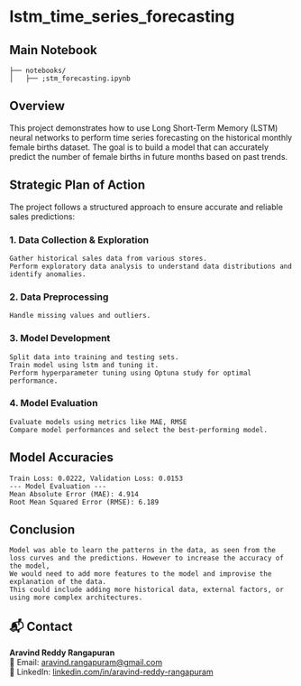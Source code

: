 # lstm_time_series_forecasting

## Main Notebook

```
├── notebooks/                
│   ├── ;stm_forecasting.ipynb
```

## Overview
This project demonstrates how to use Long Short-Term Memory (LSTM) neural networks to perform time series forecasting on the historical monthly female births dataset. The goal is to build a model that can accurately predict the number of female births in future months based on past trends.


## Strategic Plan of Action

The project follows a structured approach to ensure accurate and reliable sales predictions:
### 1. Data Collection & Exploration
    Gather historical sales data from various stores.
    Perform exploratory data analysis to understand data distributions and identify anomalies.
    
### 2. Data Preprocessing
    Handle missing values and outliers.
    
### 3. Model Development
    Split data into training and testing sets.
    Train model using lstm and tuning it.
    Perform hyperparameter tuning using Optuna study for optimal performance.

### 4. Model Evaluation
    Evaluate models using metrics like MAE, RMSE
    Compare model performances and select the best-performing model.

## Model Accuracies
```
Train Loss: 0.0222, Validation Loss: 0.0153
--- Model Evaluation ---
Mean Absolute Error (MAE): 4.914
Root Mean Squared Error (RMSE): 6.189
```

## Conclusion
```
Model was able to learn the patterns in the data, as seen from the loss curves and the predictions. However to increase the accuracy of the model, 
We would need to add more features to the model and improvise the explanation of the data.
This could include adding more historical data, external factors, or using more complex architectures.
```

## 📬 Contact

**Aravind Reddy Rangapuran**  
📧 Email: [aravind.rangapuram@gmail.com](mailto:aravind.rangapuram@gmail.com)  
🔗 LinkedIn: [linkedin.com/in/aravind-reddy-rangapuram](https://www.linkedin.com/in/aravind-reddy-rangapuram/)
